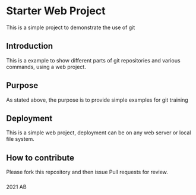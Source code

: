 # Starter Web Project

This is a simple project to demonstrate the use of git

## Introduction

This is a example to show different parts of git repositories and various commands, using a web project. 

## Purpose

As stated above, the purpose is to provide simple examples for git training

## Deployment

This is a simple web project, deployment can be on any web server or local file system.

## How to contribute

Please fork this repository and then issue Pull requests for review.

###
2021 AB